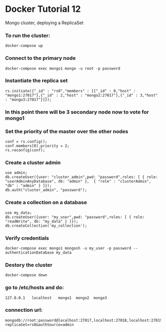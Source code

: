 # Docker Tutorial 12

Mongo cluster, deploying a ReplicaSet

### To run the cluster:
```
docker-compose up
```

### Connect to the primary node
```
docker-compose exec mongo1 mongo -u root -p password
```

### Instantiate the replica set
```
rs.initiate({"_id" : "rs0","members" : [{"_id" : 0,"host" : "mongo1:27017"},{"_id" : 2,"host" : "mongo2:27017"},{"_id" : 3,"host" : "mongo3:27017"}]});
```
### In this point there will be 3 secondary node now to vote for mongo1
### Set the priority of the master over the other nodes
```
conf = rs.config();
conf.members[0].priority = 2;
rs.reconfig(conf);
```

### Create a cluster admin
```
use admin;
db.createUser({user: "cluster_admin",pwd: "password",roles: [ { role: "userAdminAnyDatabase", db: "admin" },  { "role" : "clusterAdmin", "db" : "admin" } ]});
db.auth("cluster_admin", "password");
```

### Create a collection on a database
```
use my_data;
db.createUser({user: "my_user",pwd: "password",roles: [ { role: "readWrite", db: "my_data" } ]});
db.createCollection('my_collection');
```

### Verify credentials
```
docker-compose exec mongo1 mongosh -u my_user -p password --authenticationDatabase my_data
```

### Destory the cluster
```
docker-compose down
```

### go to /etc/hosts and do:
```
127.0.0.1   localhost   mongo1  mongo2  mongo3
```
### connection url:
```
mongodb://root:password@localhost:27017,localhost:27018,localhost:27019/?replicaSet=rs0&authSource=admin
```